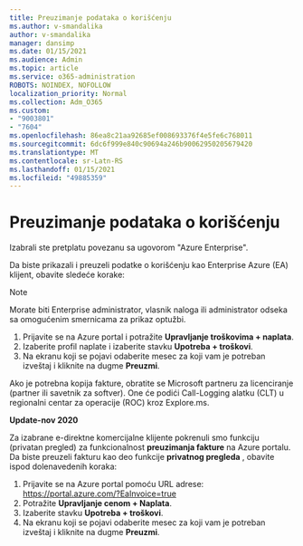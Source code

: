 ```yaml
---
title: Preuzimanje podataka o korišćenju
ms.author: v-smandalika
author: v-smandalika
manager: dansimp
ms.date: 01/15/2021
ms.audience: Admin
ms.topic: article
ms.service: o365-administration
ROBOTS: NOINDEX, NOFOLLOW
localization_priority: Normal
ms.collection: Adm_O365
ms.custom:
- "9003801"
- "7604"
ms.openlocfilehash: 86ea8c21aa92685ef008693376f4e5fe6c768011
ms.sourcegitcommit: 6dc6f999e840c90694a246b90062950205679420
ms.translationtype: MT
ms.contentlocale: sr-Latn-RS
ms.lasthandoff: 01/15/2021
ms.locfileid: "49885359"
---
```

# <a name="download-usage-data"></a>Preuzimanje podataka o korišćenju

Izabrali ste pretplatu povezanu sa ugovorom "Azure Enterprise".

Da biste prikazali i preuzeli podatke o korišćenju kao Enterprise Azure (EA) klijent, obavite sledeće korake:

> [!NOTE]
> Morate biti Enterprise administrator, vlasnik naloga ili administrator odseka sa omogućenim smernicama za prikaz optužbi. 

1. Prijavite se na Azure portal i potražite **Upravljanje troškovima + naplata**.
2. Izaberite profil naplate i izaberite stavku **Upotreba + troškovi**.
3. Na ekranu koji se pojavi odaberite mesec za koji vam je potreban izveštaj i kliknite na dugme **Preuzmi**.

Ako je potrebna kopija fakture, obratite se Microsoft partneru za licenciranje (partner ili savetnik za softver). One će podići Call-Logging alatku (CLT) u regionalni centar za operacije (ROC) kroz Explore.ms.

**Update-nov 2020**

Za izabrane e-direktne komercijalne klijente pokrenuli smo funkciju (privatan pregled) za funkcionalnost **preuzimanja fakture** na Azure portalu. Da biste preuzeli fakturu kao deo funkcije **privatnog pregleda** , obavite ispod dolenavedenih koraka:

1. Prijavite se na Azure portal pomoću URL adrese: https://portal.azure.com/?EaInvoice=true 
2. Potražite **Upravljanje cenom + Naplata**. 
3. Izaberite stavku **Upotreba + troškovi**. 
4. Na ekranu koji se pojavi odaberite mesec za koji vam je potreban izveštaj i kliknite na dugme **Preuzmi**.
